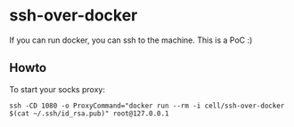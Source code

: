 # ssh-over-docker
If you can run docker, you can ssh to the machine. This is a PoC :)

## Howto
To start your socks proxy:

    ssh -CD 1080 -o ProxyCommand="docker run --rm -i cell/ssh-over-docker $(cat ~/.ssh/id_rsa.pub)" root@127.0.0.1
